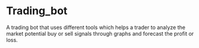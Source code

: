# Trading_bot
A trading bot that uses different tools which helps a trader to analyze the market potential buy or sell signals through graphs and forecast the profit or loss.
